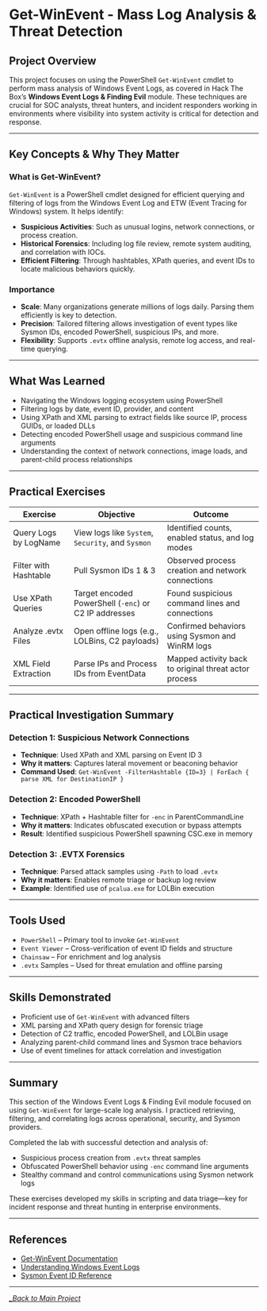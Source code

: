 # Get-WinEvent - Mass Log Analysis & Threat Detection

## Project Overview
This project focuses on using the PowerShell `Get-WinEvent` cmdlet to perform mass analysis of Windows Event Logs, as covered in Hack The Box’s **Windows Event Logs & Finding Evil** module. These techniques are crucial for SOC analysts, threat hunters, and incident responders working in environments where visibility into system activity is critical for detection and response.

---

## Key Concepts & Why They Matter

### What is Get-WinEvent?
`Get-WinEvent` is a PowerShell cmdlet designed for efficient querying and filtering of logs from the Windows Event Log and ETW (Event Tracing for Windows) system. It helps identify:
- **Suspicious Activities**: Such as unusual logins, network connections, or process creation.
- **Historical Forensics**: Including log file review, remote system auditing, and correlation with IOCs.
- **Efficient Filtering**: Through hashtables, XPath queries, and event IDs to locate malicious behaviors quickly.

### Importance
- **Scale**: Many organizations generate millions of logs daily. Parsing them efficiently is key to detection.
- **Precision**: Tailored filtering allows investigation of event types like Sysmon IDs, encoded PowerShell, suspicious IPs, and more.
- **Flexibility**: Supports `.evtx` offline analysis, remote log access, and real-time querying.

---

## What Was Learned
- Navigating the Windows logging ecosystem using PowerShell
- Filtering logs by date, event ID, provider, and content
- Using XPath and XML parsing to extract fields like source IP, process GUIDs, or loaded DLLs
- Detecting encoded PowerShell usage and suspicious command line arguments
- Understanding the context of network connections, image loads, and parent-child process relationships

---

## Practical Exercises

| Exercise | Objective | Outcome |
|---------|-----------|---------|
| Query Logs by LogName | View logs like `System`, `Security`, and `Sysmon` | Identified counts, enabled status, and log modes |
| Filter with Hashtable | Pull Sysmon IDs 1 & 3 | Observed process creation and network connections |
| Use XPath Queries | Target encoded PowerShell (`-enc`) or C2 IP addresses | Found suspicious command lines and connections |
| Analyze .evtx Files | Open offline logs (e.g., LOLBins, C2 payloads) | Confirmed behaviors using Sysmon and WinRM logs |
| XML Field Extraction | Parse IPs and Process IDs from EventData | Mapped activity back to original threat actor process |

---

## Practical Investigation Summary

### Detection 1: Suspicious Network Connections
- **Technique**: Used XPath and XML parsing on Event ID 3
- **Why it matters**: Captures lateral movement or beaconing behavior
- **Command Used**: `Get-WinEvent -FilterHashtable {ID=3} | ForEach { parse XML for DestinationIP }`

### Detection 2: Encoded PowerShell
- **Technique**: XPath + Hashtable filter for `-enc` in ParentCommandLine
- **Why it matters**: Indicates obfuscated execution or bypass attempts
- **Result**: Identified suspicious PowerShell spawning CSC.exe in memory

### Detection 3: .EVTX Forensics
- **Technique**: Parsed attack samples using `-Path` to load `.evtx`
- **Why it matters**: Enables remote triage or backup log review
- **Example**: Identified use of `pcalua.exe` for LOLBin execution

---

## Tools Used
- `PowerShell` – Primary tool to invoke `Get-WinEvent`
- `Event Viewer` – Cross-verification of event ID fields and structure
- `Chainsaw` – For enrichment and log analysis
- `.evtx` Samples – Used for threat emulation and offline parsing

---

## Skills Demonstrated
- Proficient use of `Get-WinEvent` with advanced filters
- XML parsing and XPath query design for forensic triage
- Detection of C2 traffic, encoded PowerShell, and LOLBin usage
- Analyzing parent-child command lines and Sysmon trace behaviors
- Use of event timelines for attack correlation and investigation

---

## Summary
This section of the Windows Event Logs & Finding Evil module focused on using `Get-WinEvent` for large-scale log analysis. I practiced retrieving, filtering, and correlating logs across operational, security, and Sysmon providers.

Completed the lab with successful detection and analysis of:
- Suspicious process creation from `.evtx` threat samples
- Obfuscated PowerShell behavior using `-enc` command line arguments
- Stealthy command and control communications using Sysmon network logs

These exercises developed my skills in scripting and data triage—key for incident response and threat hunting in enterprise environments.

---

## References
- [Get-WinEvent Documentation](https://learn.microsoft.com/en-us/powershell/module/microsoft.powershell.diagnostics/get-winevent)
- [Understanding Windows Event Logs](https://learn.microsoft.com/en-us/windows/security/threat-protection/auditing/basic-security-audit-events)
- [Sysmon Event ID Reference](https://learn.microsoft.com/en-us/sysinternals/downloads/sysmon)

---

*[_Back to Main Project](../README.md)*
